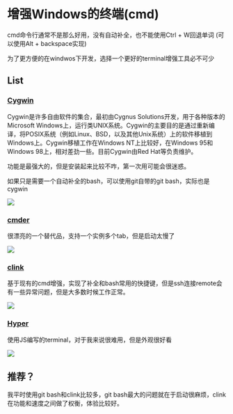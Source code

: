 # 增强Windows的终端(cmd)

cmd命令行通常不是那么好用，没有自动补全，也不能使用Ctrl + W回退单词 (可以使用Alt + backspace实现)

为了更方便的在windwos下开发，选择一个更好的terminal增强工具必不可少

## List

### [Cygwin](https://www.cygwin.com/)

Cygwin是许多自由软件的集合，最初由Cygnus Solutions开发，用于各种版本的Microsoft Windows上，运行类UNIX系统。Cygwin的主要目的是通过重新编译，将POSIX系统（例如Linux、BSD，以及其他Unix系统）上的软件移植到Windows上。Cygwin移植工作在Windows NT上比较好，在Windows 95和Windows 98上，相对差劲一些。目前Cygwin由Red Hat等负责维护。

功能是最强大的，但是安装起来比较不咋，第一次用可能会很迷惑。

如果只是需要一个自动补全的bash，可以使用git自带的git bash，实际也是cygwin

![](https://res.cloudinary.com/digf90pwi/image/upload/v1495519614/Cygwin_X11_rootless_WinXP_mhpadm.png)

### [cmder](http://cmder.net/)

很漂亮的一个替代品，支持一个实例多个tab，但是启动太慢了

![](https://res.cloudinary.com/digf90pwi/image/upload/v1495519836/main_bkwrcb.jpg)

### [clink](https://mridgers.github.io/clink/)

基于现有的cmd增强，实现了补全和bash常用的快捷键，但是ssh连接remote会有一些异常问题，但是大多数时候工作正常。

![](https://res.cloudinary.com/digf90pwi/image/upload/v1495519908/clink_areirq.png)

### [Hyper](https://hyper.is/)

使用JS编写的terminal，对于我来说很难用，但是外观很好看

![](http://res.cloudinary.com/digf90pwi/video/upload/ac_none,c_scale,q_46,w_1870/v1495944961/hyperapp_drlltm.gif)

## 推荐？

我平时使用git bash和clink比较多，git bash最大的问题就在于启动很麻烦，clink在功能和速度之间做了权衡，体验比较好。